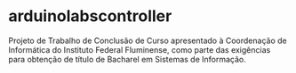 # arduinolabscontroller
Projeto de Trabalho de Conclusão de Curso  apresentado à Coordenação de Informática do Instituto Federal Fluminense, como parte das exigências para obtenção de título de Bacharel em Sistemas de Informação.
